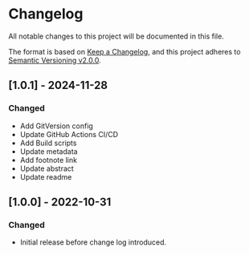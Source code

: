 # Changelog

All notable changes to this project will be documented in this file.

The format is based on [Keep a Changelog](https://keepachangelog.com/en/1.0.0/),
and this project adheres to [Semantic Versioning v2.0.0](https://semver.org/spec/v2.0.0.html).

## [1.0.1] - 2024-11-28

### Changed

- Add GitVersion config
- Update GitHub Actions CI/CD
- Add Build scripts
- Update metadata
- Add footnote link
- Update abstract
- Update readme

## [1.0.0] - 2022-10-31

### Changed

- Initial release before change log introduced.
